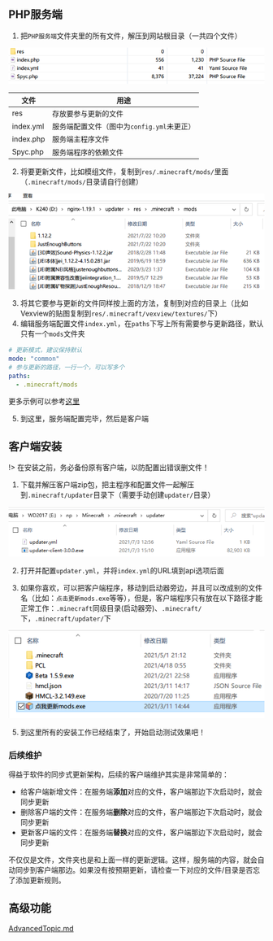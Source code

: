 ## PHP服务端

1. 把`PHP服务端`文件夹里的所有文件，解压到网站根目录（一共四个文件）

![image-20210822235615564](assets/phpserver-all-files.png)

| 文件      | 用途                                       |
| --------- | ------------------------------------------ |
| res       | 存放要参与更新的文件                       |
| index.yml | 服务端配置文件（图中为`config.yml`未更正） |
| index.php | 服务端主程序文件                           |
| Spyc.php  | 服务端程序的依赖文件                       |

2. 将要更新文件，比如模组文件，复制到`res/.minecraft/mods/`里面（`.minecraft/mods/`目录请自行创建）

![image-20210823103019711](assets/phpserver-inside-mods.png)

3. 将其它要参与更新的文件同样按上面的方法，复制到对应的目录上（比如Vexview的贴图复制到`res/.minecraft/vexview/textures/`下）
4. 编辑服务端配置文件`index.yml`，在`paths`下写上所有需要参与更新路径，默认只有一个`mods`文件夹

```yaml
# 更新模式，建议保持默认
mode: "common"
# 参与更新的路径，一行一个，可以写多个
paths:
  - .minecraft/mods
```

更多示例可以参考[这里](ServerConfigurationExamples.md)

5. 到这里，服务端配置完毕，然后是客户端

## 客户端安装

!> 在安装之前，务必备份原有客户端，以防配置出错误删文件！

1. 下载并解压客户端zip包，把主程序和配置文件一起解压到`.minecraft/updater`目录下（需要手动创建`updater/`目录）

![client-inside-updater](assets/client-inside-updater.png)

2. 打开并配置`updater.yml`，并将`index.yml`的URL填到api选项后面

3. 如果你喜欢，可以把客户端程序，移动到启动器旁边，并且可以改成别的文件名（比如：`点击更新mods.exe`等等），但是，客户端程序只有放在以下路径才能正常工作：`.minecraft`同级目录(启动器旁)、`.minecraft/`下，`.minecraft/updater/`下

![out_mcdir](assets/out_mcdir.png)

5. 到这里所有的安装工作已经结束了，开始启动测试效果吧！

### 后续维护

得益于软件的同步式更新架构，后续的客户端维护其实是非常简单的：

+ 给客户端新增文件：在服务端**添加**对应的文件，客户端那边下次启动时，就会同步更新
+ 删除客户端的文件：在服务端**删除**对应的文件，客户端那边下次启动时，就会同步更新
+ 更新客户端的文件：在服务端**替换**对应的文件，客户端那边下次启动时，就会同步更新

不仅仅是文件，文件夹也是和上面一样的更新逻辑。这样，服务端的内容，就会自动同步到客户端那边。如果没有按预期更新，请检查一下对应的文件/目录是否忘了添加更新规则。

## 高级功能

[AdvancedTopic.md](AdvancedTopic.md ':include')